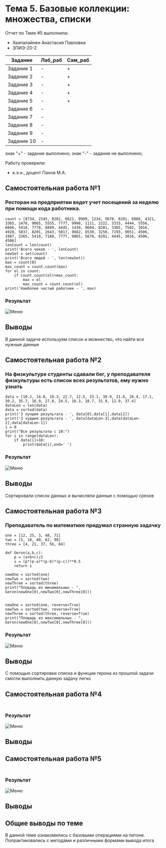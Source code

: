 # Тема 5. Базовые коллекции: множества, списки
Отчет по Теме #5 выполнила:
- Хаапалайнен Анастасия Павловна
- ЗПИЭ-20-2

| Задание | Лаб_раб | Сам_раб |
| ------ | ------ | ------ |
| Задание 1 | - | + |
| Задание 2 | - | + |
| Задание 3 | - | + |
| Задание 4 | - | + |
| Задание 5 | - | + |
| Задание 6 | - |
| Задание 7 | - |
| Задание 8 | - |
| Задание 9 | - |
| Задание 10 | - |

знак "+" - задание выполнено; знак "-" - задание не выполнено;

Работу проверили:
- к.э.н., доцент Панов М.А.

## Самостоятельная работа №1
### Ресторан на предприятии ведет учет посещений за неделю при помощи кода работника.

```
count = [8734, 2345, 8201, 6621, 9999, 1234, 5678, 8201, 8888, 4321, 3365, 1478, 9865, 5555, 7777, 9998, 1111, 2222, 3333, 4444, 5556, 6666, 5410, 7778, 8889, 4445, 1439, 9604, 8201, 3365, 7502, 3016, 4928, 5837, 8201, 2643, 5017, 9682, 8530, 3250, 7193, 9051, 4506, 1987, 3365, 5410, 7168, 7777, 9865, 5678, 8201, 4445, 3016, 4506, 4506]
lenCount = len(count)
print('Всего чеков - ', lenCount)
newSet = set(count)
print('Всего людей - ', len(newSet))
max = count[0]
max_count = count.count(max)
for el in count:
    if count.count(el)>max_count:
        max = el
        max_count = count.count(el)
print('Наиболее частый работник - ', max)
```

### Результат
![Меню](https://github.com/Khaapalaynen/PI/blob/Tema_5/pic/Lab5_1.png)

## Выводы
В данной задаче используем список и можнество, что найти все нужные данные
  

## Самостоятельная работа №2
### На физкультуре студенты сдавали бег, у преподавателя физкультуры есть список всех результатов, ему нужно узнать

```
data = [10.2, 14.8, 19.3, 22.7, 12.5, 33.1, 38.9, 21.6, 26.4, 17.1, 30.2, 35.7, 16.9, 27.8, 24.5, 16.3, 18.7, 31.9, 12.9, 37.4]
dataLen = len(data)
data = sorted(data)
print('3 лучшие результата - ', data[0],data[1],data[2])
print('3 худшие результата - ', data[dataLen-3],data[dataLen-2],data[dataLen-1])
i = 0
print("Все результаты с 10:")
for i in range(dataLen):
    if data[i]>10:
        print(data[i],end=' ')

```

### Результат
![Меню](https://github.com/Khaapalaynen/PI/blob/Tema_5/pic/Lab5_2.png)

## Выводы
Сортировали список данных и вычисляли данные с помощью срезов

## Самостоятельная работа №3
### Преподаватель по математике придумал странную задачку

```
one = [12, 25, 3, 48, 71]
two = [5, 18, 40, 62, 98]
three = [4, 21, 37, 56, 84]

def Geron(a,b,c):
    p = (a+b+c)/2
    s = (p*(p-a)*(p-b)*(p-c))**0.5
    return s

newOne = sorted(one)
newTwo = sorted(two)
newThree = sorted(three)
print("Площадь из минимальных - ", Geron(newOne[0],newTwo[0],newThree[0]))


newOne = sorted(one, reverse=True)
newTwo = sorted(two, reverse=True)
newThree = sorted(three, reverse=True)
print("Площадь из максимальных - ", Geron(newOne[0],newTwo[0],newThree[0]))
```

### Результат
![Меню](https://github.com/Khaapalaynen/PI/blob/Tema_5/pic/Lab5_3.png)

## Выводы
С помощью сортировки списка и функции герона из прошлой задачи смогли выполнить данную задачу легко

## Самостоятельная работа №4
### 

```

```

### Результат
![Меню](https://github.com/Khaapalaynen/PI/blob/Tema_5/pic/Lab5_4.png)

## Выводы

## Самостоятельная работа №5
### 

```

```

### Результат
![Меню](https://github.com/Khaapalaynen/PI/blob/Tema_5/pic/Lab5_5.png)

## Выводы


## Общие выводы по теме
В данной теме ознакомились с базовыми операциями на питоне. Попрактиковались с методами и различными формами вывода итога

